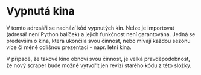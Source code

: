 # Vypnutá kina

V tomto adresáři se nachází kód vypnutých kin. Nelze je importovat
(adresář není Python balíček) a jejich funkčnost není garantována.
Jedná se především o kina, která ukončila svou činnost, nebo mívají každou
sezónu více či méně odlišnou prezentaci - napr. letní kina.

V případě, že takové kino obnoví svou činnost, je velká pravděpodobnost,
že nový scraper bude možné vytvořit jen revizí starého kódu z této složky.
